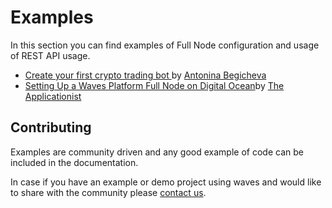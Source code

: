 # Examples

In this section you can find examples of Full Node configuration and usage of REST API usage.

* [Create your first crypto trading bot ](/development-and-api/examples/trading-bot.md)by [Antonina Begicheva](https://github.com/gingerabsurdity)
* [Setting Up a Waves Platform Full Node on Digital Ocean](../development-and-api/examples/set-up-full-node-on-digital-ocean.md)by [The Applicationist](https://github.com/theapplicationist)

## Contributing

Examples are community driven and any good example of code can be included in the documentation.

In case if you have an example or demo project using waves and would like to share with the community please [contact us](http://wavesplatform.com/forum).
